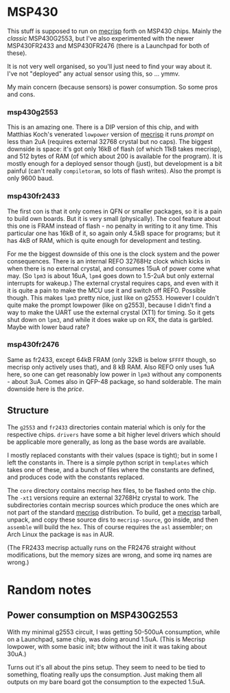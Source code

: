 # MSP430

This stuff is supposed to run on [mecrisp] forth on MSP430 chips. Mainly
the _classic_ MSP430G2553, but I've also experimented with the newer
MSP430FR2433 and MSP430FR2476 (there is a Launchpad for both of these).

It is not very well organised, so you'll just need to find your way about it.
I've not "deployed" any actual sensor using this, so ... ymmv.

My main concern (because sensors) is power consumption. So some pros and cons.

### msp430g2553

This is an amazing one. There is a DIP version of this chip, and with
Matthias Koch's venerated `lowpower` version of [mecrisp] it runs _prompt_
on less than 2uA (requires external 32768 crystal but no caps). The biggest
downside is space: it's got only 16kB of flash (of which 11kB takes mecrisp),
and 512 bytes of RAM (of which about 200 is available for the program). It is
mostly enough for a deployed sensor though (just), but development is a bit
painful (can't really `compiletoram`, so lots of flash writes). Also the prompt
is only 9600 baud.

### msp430fr2433

The first con is that it only comes in QFN or smaller packages, so it is
a pain to build own boards. But it is very small (physically).
The cool feature about this one is FRAM instead of flash - no penalty
in writing to it any time. This particular one has 16kB of it, so again
only 4.5kB space for programs; but it has 4kB of RAM, which is quite
enough for development and testing.

For me the biggest downside of this one is the clock system and the power
consequences. There is an internal REFO 32768Hz clock which kicks in
when there is no external crystal, and consumes 15uA of power come what may.
(So `lpm3` is about 16uA, `lpm4` goes down to 1.5-2uA but only external
interrupts for wakeup.) The external crystal requires caps, and even with it
it is quite a pain to make the MCU use it and switch off REFO. Possible though.
This makes `lpm3` pretty nice, just like on g2553. However I couldn't quite
make the prompt lowpower (like on g2553), because I didn't find a way to
make the UART use the external crystal (XT1) for timing. So it gets shut down
on `lpm3`, and while it does wake up on RX, the data is garbled. Maybe
with lower baud rate?

### msp430fr2476

Same as fr2433, except 64kB FRAM (only 32kB is below `$FFFF` though, so
mecrisp only actively uses that), and 8 kB RAM. Also REFO only uses 1uA here,
so one can get reasonably low power in `lpm3` without any components - about 3uA.
Comes also in QFP-48 package, so hand solderable.
The main downside here is the _price_.

## Structure

The `g2553` and `fr2433` directories contain material which is only for the
respective chips. `drivers` have some a bit higher level drivers which should
be applicable more generally, as long as the base words are available.

I mostly replaced constants with their values (space is tight); but in some
I left the constants in. There is a simple python script in `templates`
which takes one of these, and a bunch of files where the constants are defined,
and produces code with the constants replaced.

The `core` directory contains mecrisp hex files, to be flashed onto the chip.
The `-xt1` versions require an external 32768Hz crystal to work.
The subdirectories contain mecrisp sources which produce the ones which
are not part of the standard [mecrisp] distribution. To build, get a [mecrisp]
tarball, unpack, and copy these source dirs to `mecrisp-source`, go inside,
and then `assemble` will build the `hex`. This of course requires the `asl`
assembler; on Arch Linux the package is `mas` in AUR.

(The FR2433 mecrisp actually runs on the FR2476 straight without modifications,
but the memory sizes are wrong, and some irq names are wrong.)


# Random notes

## Power consumption on MSP430G2553

With my minimal g2553 circuit, I was getting 50-500uA consumption, while
on a Launchpad, same chip, was doing around 1.5uA. (This is Mecrisp lowpower,
with some basic init; btw without the init it was taking about 30uA.)

Turns out it's all about the pins setup. They seem to need to be tied to
something, floating really ups the consumption. Just making them all outputs
on my bare board got the consumption to the expected 1.5uA.


[mecrisp]: https://mecrisp.sourceforge.net
